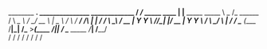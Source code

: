   ________                           ____.                _______________  _____________ 
 /  _____/_____    _____   ____     |    |____    _____   \_____  \   _  \/_   \______  \
/   \  ___\__  \  /     \_/ __ \    |    \__  \  /     \   /  ____/  /_\  \|   |   /    /
\    \_\  \/ __ \|  Y Y  \  ___//\__|    |/ __ \|  Y Y  \ /       \  \_/   \   |  /    / 
 \______  (____  /__|_|  /\___  >________(____  /__|_|  / \_______ \_____  /___| /____/  
        \/     \/      \/     \/              \/      \/          \/     \/              